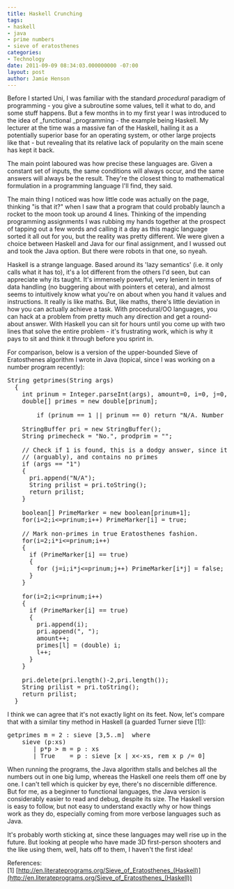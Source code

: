 ```yaml
---
title: Haskell Crunching
tags:
- haskell
- java
- prime numbers
- sieve of eratosthenes
categories:
- Technology
date: 2011-09-09 08:34:03.000000000 -07:00
layout: post
author: Jamie Henson
---
```


Before I started Uni, I was familiar with the standard _procedural_ paradigm of programming - you give a subroutine some values, tell it what to do, and some stuff happens. But a few months in to my first year I was introduced to the idea of _functional _programming - the example being Haskell. My lecturer at the time was a massive fan of the Haskell, hailing it as a potentially superior base for an operating system, or other large projects like that - but revealing that its relative lack of popularity on the main scene has kept it back.

The main point laboured was how precise these languages are. Given a constant set of inputs, the same conditions will always occur, and the same answers will always be the result. They're the closest thing to mathematical formulation in a programming language I'll find, they said.

<!-- more -->

The main thing I noticed was how little code was actually on the page, thinking "is that it?" when I saw that a program that could probably launch a rocket to the moon took up around 4 lines. Thinking of the impending programming assignments I was rubbing my hands together at the prospect of tapping out a few words and calling it a day as this magic language sorted it all out for you, but the reality was pretty different. We were given a choice between Haskell and Java for our final assignment, and I wussed out and took the Java option. But there were robots in that one, so nyeah.

Haskell is a strange language. Based around its 'lazy semantics' (i.e. it only calls what it has to), it's a lot different from the others I'd seen, but can appreciate why its taught. It's immensely powerful, very lenient in terms of data handling (no buggering about with pointers et cetera), and almost seems to intuitively know what you're on about when you hand it values and instructions. It really is like maths. But, like maths, there's little deviation in how you can actually achieve a task. With procedural/OO languages, you can hack at a problem from pretty much any direction and get a round-about answer. With Haskell you can sit for hours until you come up with two lines that solve the entire problem - it's frustrating work, which is why it pays to sit and think it through before you sprint in.

For comparison, below is a version of the upper-bounded Sieve of Eratosthenes algorithm I wrote in Java (topical, since I was working on a number program recently):
<pre class="brush:java">
String getprimes(String args)
  {
    int prinum = Integer.parseInt(args), amount=0, i=0, j=0, k=0, l=0;
    double[] primes = new double[prinum];

		if (prinum == 1 || prinum == 0) return "N/A. Number given is " + prinum + ".";

    StringBuffer pri = new StringBuffer();
    String primecheck = "No.", prodprim = "";

    // Check if 1 is found, this is a dodgy answer, since it is not prime
    // (arguably), and contains no primes
    if (args == "1") 
    {
      pri.append("N/A");
      String prilist = pri.toString();
      return prilist;
    }

    boolean[] PrimeMarker = new boolean[prinum+1];
    for(i=2;i<=prinum;i++) PrimeMarker[i] = true;

    // Mark non-primes in true Eratosthenes fashion.
    for(i=2;i*i<=prinum;i++)
    {
      if (PrimeMarker[i] == true)
      {
        for (j=i;i*j<=prinum;j++) PrimeMarker[i*j] = false;
      }
    }

    for(i=2;i<=prinum;i++)
    {
      if (PrimeMarker[i] == true)
      {
        pri.append(i);
        pri.append(", ");
        amount++;
        primes[l] = (double) i;
        l++;
      }
    }

    pri.delete(pri.length()-2,pri.length());
    String prilist = pri.toString();
    return prilist; 
  }
</pre>
I think we can agree that it's not exactly light on its feet. Now, let's compare that with a similar tiny method in Haskell (a guarded Turner sieve [1]):
<pre class="brush:java">getprimes m = 2 : sieve [3,5..m]  where
    sieve (p:xs)
       | p*p &gt; m = p : xs
       | True    = p : sieve [x | x&lt;-xs, rem x p /= 0]</pre>
When running the programs, the Java algorithm stalls and belches all the numbers out in one big lump, whereas the Haskell one reels them off one by one. I can't tell which is quicker by eye, there's no discernible difference. But for me, as a beginner to functional languages, the Java version is considerably easier to read and debug, despite its size. The Haskell version is easy to follow, but not easy to understand exactly why or how things work as they do, especially coming from more verbose languages such as Java.

It's probably worth sticking at, since these languages may well rise up in the future. But looking at people who have made 3D first-person shooters and the like using them, well, hats off to them, I haven't the first idea!

References:
[1] [http://en.literateprograms.org/Sieve_of_Eratosthenes_(Haskell)](http://en.literateprograms.org/Sieve_of_Eratosthenes_(Haskell))